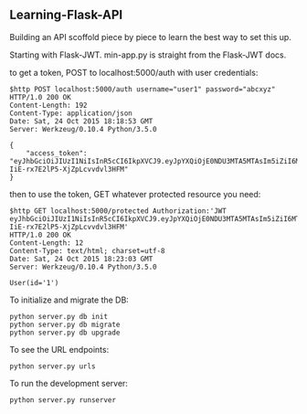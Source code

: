 Learning-Flask-API
------------------

Building an API scoffold piece by piece to learn the best way to set this up.

Starting with Flask-JWT.  min-app.py is straight from the Flask-JWT docs.

to get a token, POST to localhost:5000/auth with user credentials:

    $http POST localhost:5000/auth username="user1" password="abcxyz"
    HTTP/1.0 200 OK
    Content-Length: 192
    Content-Type: application/json
    Date: Sat, 24 Oct 2015 18:18:53 GMT
    Server: Werkzeug/0.10.4 Python/3.5.0

    {
        "access_token": "eyJhbGciOiJIUzI1NiIsInR5cCI6IkpXVCJ9.eyJpYXQiOjE0NDU3MTA5MTAsIm5iZiI6MTQ0NTcxMDkxMCwiaWRlbnRpdHkiOjEsImV4cCI6MTQ0NTcxMTIxMH0.awUrJdUHIioL2w-IiE-rx7E2lP5-XjZpLcvvdvl3HFM"
    }

then to use the token, GET whatever protected resource you need:

    $http GET localhost:5000/protected Authorization:'JWT eyJhbGciOiJIUzI1NiIsInR5cCI6IkpXVCJ9.eyJpYXQiOjE0NDU3MTA5MTAsIm5iZiI6MTQ0NTcxMDkxMCwiaWRlbnRpdHkiOjEsImV4cCI6MTQ0NTcxMTIxMH0.awUrJdUHIioL2w-IiE-rx7E2lP5-XjZpLcvvdvl3HFM'
    HTTP/1.0 200 OK
    Content-Length: 12
    Content-Type: text/html; charset=utf-8
    Date: Sat, 24 Oct 2015 18:23:03 GMT
    Server: Werkzeug/0.10.4 Python/3.5.0

    User(id='1')

To initialize and migrate the DB:

    python server.py db init
    python server.py db migrate
    python server.py db upgrade

To see the URL endpoints:

    python server.py urls

To run the development server:

    python server.py runserver
